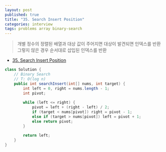 ```yaml
---
layout: post
published: true
title: "35. Search Insert Position"
categories: interview
tags: problems array binary-search
---
```


> 개별 정수의 정렬된 배열과 대상 값이 주어지면 대상이 발견되면 인덱스를 반환  
> 그렇지 않은 경우 순서대로 삽입된 인덱스를 반환

- [35. Search Insert Position](https://leetcode.com/problems/search-insert-position/)

```java
class Solution {
    // Binary Search
    // T: O(log n)
    public int searchInsert(int[] nums, int target) {
        int left = 0, right = nums.length - 1;
        int pivot;
        
        while (left <= right) {
            pivot = left + (right - left) / 2;
            if (target < nums[pivot]) right = pivot - 1;
            else if (target > nums[pivot]) left = pivot + 1;
            else return pivot; 
        }
        
        return left;
    }
}
```
